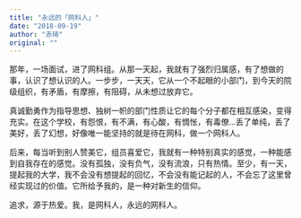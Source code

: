 ```yaml
---
title: "永远的「网科人」"
date: "2018-09-19"
author: "赤琦"
original: ""
---
```

那年，一场面试，进了网科组。从那一天起，我就有了强烈归属感，有了想做的事，认识了想认识的人。一步步，一天天，它从一个不起眼的小部门，到今天的院级组织，有矛盾，有摩擦，有阻碍，从未想过放弃它。

真诚勤勇作为指导思想、独树一帜的部门性质让它的每个分子都在相互感染，变得充实。在这个学校，有怨恨，有不满，有心酸，有惆怅，有毒僚…丢了单纯，丢了美好，丢了幻想，好像唯一能坚持的就是待在网科，做一个网科人。

后来，每当听到别人赞美它，组员喜爱它，我就有一种特别真实的感觉，一种能感到自我存在的感觉。没有孤独，没有负气，没有流浪，只有热情。至少，有一天，提起我的大学，我不会没有想提起的回忆，不会没有能记起的人，不会忘了这里曾经实现过的价值。它所给予我的，是一种对新生的信仰。

追求，源于热爱。我，是网科人，永远的网科人。